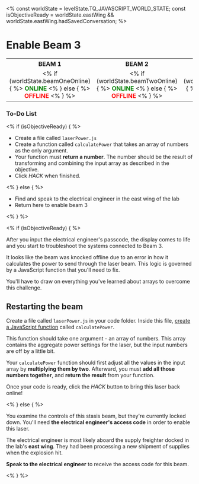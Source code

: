 <%
const worldState = levelState.TQ_JAVASCRIPT_WORLD_STATE;
const isObjectiveReady = worldState.eastWing &&
worldState.eastWing.hadSavedConversation;
%>

# Enable Beam 3

<style>
table.lasers {
  margin-top: 10px;
}
table.lasers th, table.lasers td {
  text-align: center !important;
}
table.lasers td span {
  font-weight: bold;
}
table.lasers td span.on {
  color: green;
}
table.lasers td span.off {
  color: red;
}
</style>

<table class="lasers">
  <tr>
    <th>BEAM 1</th>
    <th>BEAM 2</th>
    <th>BEAM 3</th>
    <th>BEAM 4</th>
  </tr>
  <tr>
    <td>
      <% if (worldState.beamOneOnline) { %>
        <span class="on">ONLINE</span>
      <% } else { %>
        <span class="off">OFFLINE</span>
      <% } %>
    </td>
    <td>
      <% if (worldState.beamTwoOnline) { %>
        <span class="on">ONLINE</span>
      <% } else { %>
        <span class="off">OFFLINE</span>
      <% } %>
    </td>
    <td>
      <% if (worldState.beamThreeOnline) { %>
        <span class="on">ONLINE</span>
      <% } else { %>
        <span class="off">OFFLINE</span>
      <% } %>
    </td>
    <td>
      <% if (worldState.beamFourOnline) { %>
        <span class="on">ONLINE</span>
      <% } else { %>
        <span class="off">OFFLINE</span>
      <% } %>
    </td>
  </tr>
</table>

<div class="aside">
<h3>To-Do List</h3>
<% 
if (isObjectiveReady) {
%>
<ul>
  <li>Create a file called <code>laserPower.js</code></li>
  <li>Create a function called <code>calculatePower</code> that takes an array of numbers as the only argument.</li>
  <li>Your function must <b>return a number</b>. The number should be the result of transforming and combining the input array as described in the objective.</li>
  <li>Click <em>HACK</em> when finished.</li>
</ul>
<% } else { %>
<ul>
  <li>Find and speak to the electrical engineer in the east wing of the lab</li>
  <li>Return here to enable beam 3</li>
</ul>
<% } %>
</div>

<% if (isObjectiveReady) { %>

After you input the electrical engineer's passcode, the display comes to life and you start to troubleshoot the systems connected to Beam 3.

It looks like the beam was knocked offline due to an error in how it calculates the power to send through the laser beam. This logic is governed by a JavaScript function that you'll need to fix.

You'll have to draw on everything you've learned about arrays to overcome this challenge.

## Restarting the beam

Create a file called `laserPower.js` in your code folder. Inside this file, [create a JavaScript function](https://developer.mozilla.org/en-US/docs/Web/JavaScript/Guide/Functions) called `calculatePower`.

This function should take one argument - an array of numbers. This array contains the aggregate power settings for the laser, but the input numbers are off by a little bit.

Your `calculatePower` function should first adjust all the values in the input array by **multiplying them by two**. Afterward, you must **add all those numbers together**, and **return the result** from your function.

Once your code is ready, click the _HACK_ button to bring this laser back online!

<% } else { %>

You examine the controls of this stasis beam, but they're currently locked down. You'll need **the electrical engineer's access code** in order to enable this laser.

The electrical engineer is most likely aboard the supply freighter docked in the lab's **east wing**. They had been processing a new shipment of supplies when the explosion hit.

**Speak to the electrical engineer** to receive the access code for this beam.

<% } %>
